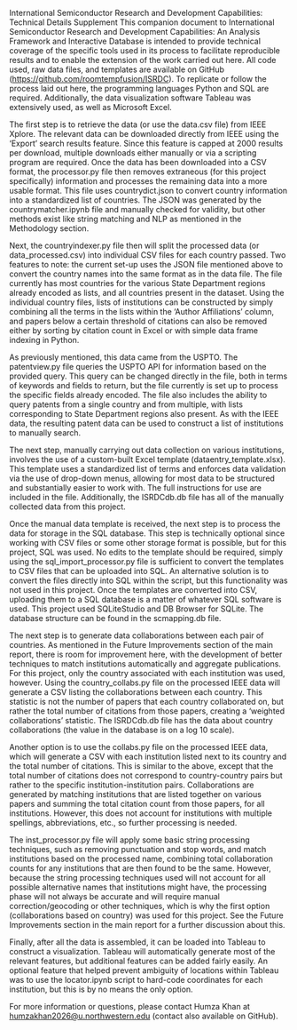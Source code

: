 International Semiconductor Research and Development Capabilities: Technical Details Supplement
This companion document to International Semiconductor Research and Development Capabilities: An Analysis Framework and Interactive Database is intended to provide technical coverage of the specific tools used in its process to facilitate reproducible results and to enable the extension of the work carried out here. All code used, raw data files, and templates are available on GitHub (https://github.com/roomtempfusion/ISRDC). To replicate or follow the process laid out here, the programming languages Python and SQL are required. Additionally, the data visualization software Tableau was extensively used, as well as Microsoft Excel. 

The first step is to retrieve the data (or use the data.csv file) from IEEE Xplore. The relevant data can be downloaded directly from IEEE using the ‘Export’ search results feature. Since this feature is capped at 2000 results per download, multiple downloads either manually or via a scripting program are required. Once the data has been downloaded into a CSV format, the processor.py file then removes extraneous (for this project specifically) information and processes the remaining data into a more usable format. This file uses countrydict.json to convert country information into a standardized list of countries. The JSON was generated by the countrymatcher.ipynb file and manually checked for validity, but other methods exist like string matching and NLP as mentioned in the Methodology section. 

Next, the countryindexer.py file then will split the processed data (or data_processed.csv) into individual CSV files for each country passed. Two features to note: the current set-up uses the JSON file mentioned above to convert the country names into the same format as in the data file. The file currently has most countries for the various State Department regions already encoded as lists, and all countries present in the dataset. Using the individual country files, lists of institutions can be constructed by simply combining all the terms in the lists within the ‘Author Affiliations’ column, and papers below a certain threshold of citations can also be removed either by sorting by citation count in Excel or with simple data frame indexing in Python. 

As previously mentioned, this data came from the USPTO. The patentview.py file queries the USPTO API for information based on the provided query. This query can be changed directly in the file, both in terms of keywords and fields to return, but the file currently is set up to process the specific fields already encoded. The file also includes the ability to query patents from a single country and from multiple, with lists corresponding to State Department regions also present. As with the IEEE data, the resulting patent data can be used to construct a list of institutions to manually search. 


The next step, manually carrying out data collection on various institutions, involves the use of a custom-built Excel template (dataentry_template.xlsx). This template uses a standardized list of terms and enforces data validation via the use of drop-down menus, allowing for most data to be structured and substantially easier to work with. The full instructions for use are included in the file. Additionally, the ISRDCdb.db file has all of the manually collected data from this project. 

Once the manual data template is received, the next step is to process the data for storage in the SQL database. This step is technically optional since working with CSV files or some other storage format is possible, but for this project, SQL was used. No edits to the template should be required, simply using the sql_import_processor.py file is sufficient to convert the templates to CSV files that can be uploaded into SQL. An alternative solution is to convert the files directly into SQL within the script, but this functionality was not used in this project. Once the templates are converted into CSV, uploading them to a SQL database is a matter of whatever SQL software is used. This project used SQLiteStudio and DB Browser for SQLite. The database structure can be found in the scmapping.db file. 

The next step is to generate data collaborations between each pair of countries. As mentioned in the Future Improvements section of the main report, there is room for improvement here, with the development of better techniques to match institutions automatically and aggregate publications. For this project, only the country associated with each institution was used, however. Using the country_collabs.py file on the processed IEEE data will generate a CSV listing the collaborations between each country. This statistic is not the number of papers that each country collaborated on, but rather the total number of citations from those papers, creating a ‘weighted collaborations’ statistic. The ISRDCdb.db file has the data about country collaborations (the value in the database is on a log 10 scale). 

Another option is to use the collabs.py file on the processed IEEE data, which will generate a CSV with each institution listed next to its country and the total number of citations. This is similar to the above, except that the total number of citations does not correspond to country-country pairs but rather to the specific institution-institution pairs. Collaborations are generated by matching institutions that are listed together on various papers and summing the total citation count from those papers, for all institutions. However, this does not account for institutions with multiple spellings, abbreviations, etc., so further processing is needed. 

The inst_processor.py file will apply some basic string processing techniques, such as removing punctuation and stop words, and match institutions based on the processed name, combining total collaboration counts for any institutions that are then found to be the same.  However, because the string processing techniques used will not account for all possible alternative names that institutions might have, the processing phase will not always be accurate and will require manual correction/geocoding or other techniques, which is why the first option (collaborations based on country) was used for this project. See the Future Improvements section in the main report for a further discussion about this. 

Finally, after all the data is assembled, it can be loaded into Tableau to construct a visualization. Tableau will automatically generate most of the relevant features, but additional features can be added fairly easily. An optional feature that helped prevent ambiguity of locations within Tableau was to use the locator.ipynb script to hard-code coordinates for each institution, but this is by no means the only option. 

For more information or questions, please contact Humza Khan at humzakhan2026@u.northwestern.edu (contact also available on GitHub). 
